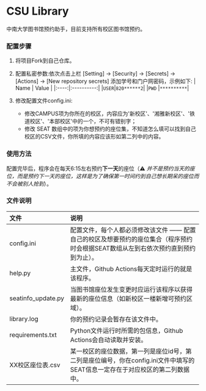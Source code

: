 # CSU Library
中南大学图书馆预约助手，目前支持所有校区图书馆预约。

### 配置步骤
1. 将项目Fork到自己仓库。

2. 配置私密参数:依次点击上栏 [Setting] -> [Security] -> [Secrets] -> [Actions] -> [New repository secrets] 添加学号和门户网密码，示例如下:
    | Name |    Value   |
    |:----:|:----------:|
    |`USER`|`820******2`|
    |`PWD` |`**********`|

3. 修改配置文件config.ini:
    - 修改CAMPUS项为你所在的校区，内容应为'新校区'、'湘雅新校区'、'铁道校区'、'本部校区'中的一个，不可有错别字；
    - 修改 SEAT 数组中的项为你想预约的座位集，不知道怎么填可以找到自己校区的CSV文件，你所填的内容应该形如第二列中的内容。

### 使用方法
配置完毕后，程序会在每天6:15左右预约**下一天**的座位（⚠️ *并不是预约当天的座位，而是预约下一天的座位，这样是为了确保第一时间约到自己想长期呆的座位而不会被别人抢到*）。

### 文件说明
|文件|说明|
|:--|:--|
|config.ini|配置文件，每个人都必须修改该文件 —— 配置自己的校区及想要预约的座位集合（程序预约时会根据SEAT数组从左到右依次预约直到预约到为止）。|
|help.py|主文件，Github Actions每天定时运行的就是该程序。|
|seatinfo_update.py|当图书馆座位发生变更时应运行该程序以获得最新的座位信息（如新校区一楼新增可预约区域）。|
|library.log|你的预约记录会暂存在该文件中。|
|requirements.txt|Python文件运行时所需的包信息，Github Actions会自动读取并安装。|
|XX校区座位表.csv|某一校区的座位数据，第一列是座位id号，第二列是座位编号，你在config.ini文件中填写的SEAT信息一定存在于对应校区的第二列数据中。|
